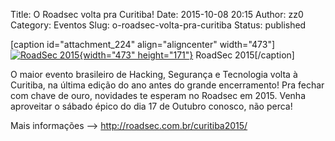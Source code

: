 Title: O Roadsec volta pra Curitiba!
Date: 2015-10-08 20:15
Author: zz0
Category: Eventos
Slug: o-roadsec-volta-pra-curitiba
Status: published

\[caption id="attachment\_224" align="aligncenter"
width="473"\][![RoadSec
2015](http://garagemhacker.org/blog/wp-content/uploads/2015/10/roadsec-20151.png){width="473"
height="171"}](http://garagemhacker.org/blog/wp-content/uploads/2015/10/roadsec-20151.png)
RoadSec 2015\[/caption\]

O maior evento brasileiro de Hacking, Segurança e Tecnologia volta à
Curitiba, na última edição do ano antes do grande encerramento! Pra
fechar com chave de ouro, novidades te esperam no Roadsec ​em 2015.
Venha aproveitar o sábado épico do dia 17 de Outubro ​conosco, não
perca!

Mais informações --&gt; <http://roadsec.com.br/curitiba2015/>

 
